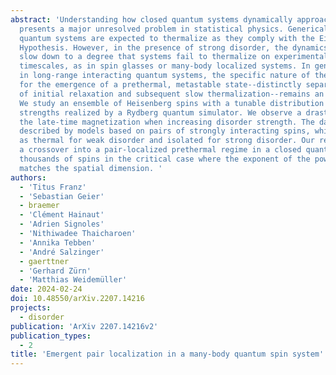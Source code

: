 ```yaml
---
abstract: 'Understanding how closed quantum systems dynamically approach thermal equilibrium
  presents a major unresolved problem in statistical physics. Generically, non-integrable
  quantum systems are expected to thermalize as they comply with the Eigenstate Thermalization
  Hypothesis. However, in the presence of strong disorder, the dynamics can possibly
  slow down to a degree that systems fail to thermalize on experimentally accessible
  timescales, as in spin glasses or many-body localized systems. In general, particularly
  in long-range interacting quantum systems, the specific nature of the disorder necessary
  for the emergence of a prethermal, metastable state--distinctly separating the timescales
  of initial relaxation and subsequent slow thermalization--remains an open question.
  We study an ensemble of Heisenberg spins with a tunable distribution of random coupling
  strengths realized by a Rydberg quantum simulator. We observe a drastic change in
  the late-time magnetization when increasing disorder strength. The data is well
  described by models based on pairs of strongly interacting spins, which are treated
  as thermal for weak disorder and isolated for strong disorder. Our results indicate
  a crossover into a pair-localized prethermal regime in a closed quantum system of
  thousands of spins in the critical case where the exponent of the power law interaction
  matches the spatial dimension. '
authors:
  - 'Titus Franz'
  - 'Sebastian Geier'
  - braemer
  - 'Clément Hainaut'
  - 'Adrien Signoles'
  - 'Nithiwadee Thaicharoen'
  - 'Annika Tebben'
  - 'André Salzinger'
  - gaerttner
  - 'Gerhard Zürn'
  - 'Matthias Weidemüller'
date: 2024-02-24
doi: 10.48550/arXiv.2207.14216
projects:
  - disorder
publication: 'ArXiv 2207.14216v2'
publication_types:
  - 2
title: 'Emergent pair localization in a many-body quantum spin system'
---
```

